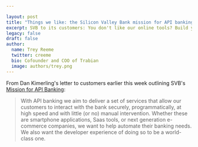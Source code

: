 ```yaml
---

layout: post
title: "Things we like: the Silicon Valley Bank mission for API banking"
excerpt: SVB to its customers: You don't like our online tools? Build your own. No, seriously. Build your own.
legacy: false
draft: false
author:
  name: Trey Reeme
  twitter: creeme
  bio: Cofounder and COO of Trabian
  image: authors/trey.png
---
```


From Dan Kimerling's letter to customers earlier this week outlining SVB's [Mission for API Banking](http://www.svb.com/Blogs/Dan_Kimerling/Our_Mission_for_API_Banking/):

> With API banking we aim to deliver a set of services that allow our customers to interact with the bank securely, programmatically, at high speed and with little (or no) manual intervention. Whether these are smartphone applications, Saas tools, or next generation e-commerce companies, we want to help automate their banking needs. We also want the developer experience of doing so to be a world-class one.
